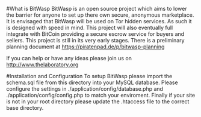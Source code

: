 #What is BitWasp
BitWasp is an open source project which aims to lower the barrier for anyone to set up there own secure, anonymous marketplace. It is envisaged that BitWasp will be used on Tor hidden services. As such it is designed with speed in mind. This project will also eventually full integrate with BitCoin providing a secure escrow service for buyers and sellers. This project is still in its very early stages. There is a preliminary planning document at https://piratenpad.de/p/bitwasp-planning

If you can help or have any ideas please join us on http://www.thelaboratory.org

#Installation and Configuration
To setup BitWasp please import the schema.sql file from this directory into your MySQL database. Please configure the settings in ./application/config/database.php and ./application/config/config.php to match your enviroment. Finally if your site is not in your root directory please update the .htaccess file to the correct base directory.

